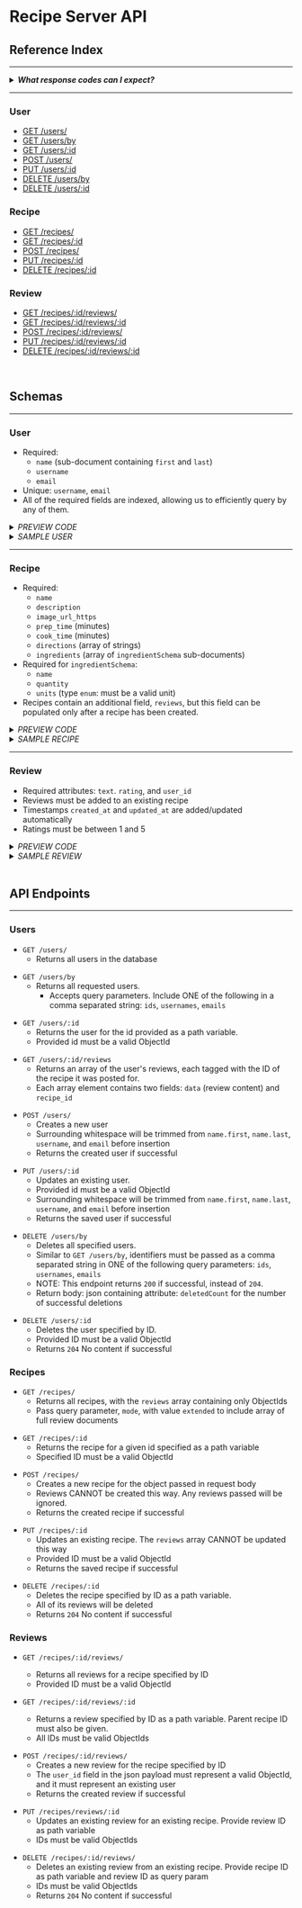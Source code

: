 <!-- Maintainer:     Ryan Young -->
<!-- Last Modified:  Feb 22, 2022 -->
# Recipe Server API

## Reference Index
---

<details>
  <summary><i><b>What response codes can I expect?</b></i></summary>
	
- `200` Request succeeded
- `201` Resource created
- `204` No content (returned when resource removed successfully)
- `404` Requested resource not found
- `400` Bad request/invalid parameters
- `500` Server error

</details>

---

### User
- [GET /users/](#users_get_all)
- [GET /users/by](#users_get_by)
- [GET /users/:id](#users_get)
- [POST /users/](#users_post)
- [PUT /users/:id](#users_put)
- [DELETE /users/by](#users_delete_by)
- [DELETE /users/:id](#users_delete)

### Recipe
- [GET /recipes/](#recipes_get_all)
- [GET /recipes/:id](#recipes_get)
- [POST /recipes/](#recipes_post)
- [PUT /recipes/:id](#recipes_put)
- [DELETE /recipes/:id](#recipes_delete)

### Review
- [GET /recipes/:id/reviews/](#reviews_get_all)
- [GET /recipes/:id/reviews/:id](#reviews_get)
- [POST /recipes/:id/reviews/](#reviews_post)
- [PUT /recipes/:id/reviews/:id](#reviews_put)
- [DELETE /recipes/:id/reviews/:id](#reviews_delete)

<br>

## Schemas
---
### User
- Required:
	- `name` (sub-document containing `first` and `last`)
	- `username`
	- `email`
- Unique: `username`, `email`
- All of the required fields are indexed, allowing us to efficiently query by any of them.

<details>
  <summary><i>PREVIEW CODE</i></summary>

```javascript
let userSchema = Schema({
    name : {
        type : fullNameSchema,
        required : true
    },
    username : {
        type : String,
        required : true,
        unique : true,
        index : true // So we can find by username
    },
    email : {
        type : String,
        required : true,
        unique : true,
        index : true // So we can find by email
    }
}, { // OPTIONS
    timestamps : {
        createdAt : 'created_at',
        updatedAt : 'updated_at'
    }
});

let fullNameSchema = Schema({
    first : {
        type : String,
        required : true,
        index : true // So we can quickly search by name
    },
    last : {
        type : String,
        required : true,
        index : true // So we can quickly search by name
    }
}, { // OPTIONS
    _id : false
});
```
</details>

<details>
  <summary><i>SAMPLE USER</i></summary>

```javascript
{
    "_id": "6214288a10738a5371d5f051",
    "name": {
        "first": "Jerry",
        "last": "Smith"
    },
    "username": "bsmith12",
    "email": "example@email.com",
    "created_at": "2022-02-22T00:04:26.854Z",
    "updated_at": "2022-02-22T00:04:26.854Z"
}
```
</details>

---

### Recipe
- Required:
	- `name`
	- `description`
	- `image_url_https`
	- `prep_time` (minutes)
	- `cook_time` (minutes)
	- `directions` (array of strings)
	- `ingredients` (array of `ingredientSchema` sub-documents)
- Required for `ingredientSchema`:
	- `name`
	- `quantity`
	- `units` (type `enum`: must be a valid unit)
- Recipes contain an additional field, `reviews`, but this field can be populated only after a recipe has been created.

<details>
  <summary><i>PREVIEW CODE</i></summary>

```javascript
let recipeSchema = Schema({

    name : {
        type : String,
        required : true
    },
    description : {
        type : String,
        required : true
    },
    image_url_https : {
        type : String,
        required : true
    },
    prep_time : {
        type : Number,
        required : true
    },
    cook_time : {
        type : Number,
        required : true
    },
    directions : {
        type : [ String ],
        required : true
    },
    ingredients : {
        type : [ ingredientSchema ],
        required : true
    },
    reviews : {
        type : [{
            type : Schema.Types.ObjectId,
            ref : 'Review'
        }],
        required : true
    }
}, { // OPTIONS
    timestamps : {
        createdAt : 'created_at',
        updatedAt : 'updated_at'
    }
});

let ingredientSchema = Schema({

    name : {
        type : String,
        required : true
    },
    quantity : {
        type : Number
    },
    units : {
        type: String,
        enum : ['oz', 'fl. oz', 'ml', 'l',
            'tsp', 'tbsp', 'mg', 'g',
            'kg', 'lb', 'qt', 'pt',
            'gal', 'doz', 'cup'
        ]
    }
}, {
    _id : false
});
```
</details>

<details>
  <summary><i>SAMPLE RECIPE</i></summary>

```javascript
{
    "_id": "6214288a10738a5371d5f051",
    "name": "Smoked Salmon",
    "description": "This is a really good recipe.",
    "image_url_https": "https://pbs.recmg.com/media/FLlqGeGUYAAI0rz.jpg",
    "prep_time": 10,
    "cook_time": 5,
    "directions": [
        "Do this",
        "then do this",
    ],
    "ingredients": [
        {
            "name": "salt",
            "quantity": 5,
            "units": "tsp"
        },
        {
            "name": "pepper",
            "quantity": 6,
            "units": "lbs"
        }
    ],
    "reviews": [],
    "created_at": "2022-02-22T00:04:26.854Z",
    "updated_at": "2022-02-22T00:04:26.854Z"
}

```
</details>

---

### Review
- Required attributes: `text`. `rating`, and `user_id`
- Reviews must be added to an existing recipe
- Timestamps `created_at` and `updated_at` are added/updated automatically
- Ratings must be between 1 and 5

<details>
  <summary><i>PREVIEW CODE</i></summary>

```javascript
let reviewSchema = Schema({

    text : {
        type : String,
        required : true
    },
    rating : {
        type : Number,
        required : true,
        min : 1,
        max : 5
    },
    user_id : {
        type : Schema.Types.ObjectId,
        ref : 'User',
        required : true
    },
}, { // OPTIONS
    timestamps : {
        createdAt : 'created_at',
        updatedAt : 'updated_at'
    }
});

```
</details>

<details>
  <summary><i>SAMPLE REVIEW</i></summary>

```javascript
{
    "text": "This recipe is amazing!",
    "rating": 5,
    "user_id": "6214288a10738a5371d5f051", 
    "created_at": "2022-02-22T00:04:26.854Z",
    "updated_at": "2022-02-22T00:04:26.854Z"
}
```
</details>

<br>

## API Endpoints

---


### Users

<a name="users_get_all"></a>

- `GET /users/`
	- Returns all users in the database

<a name="users_get_by"></a>


- `GET /users/by`
  - Returns all requested users.  
	- Accepts query parameters. Include ONE of the following in a comma separated string: `ids`, `usernames`, `emails`

<a name="users_get"></a>

- `GET /users/:id`
	- Returns the user for the id provided as a path variable.
	- Provided id must be a valid ObjectId

<a name="users_get_reviews"></a>

- `GET /users/:id/reviews`
	- Returns an array of the user's reviews, each tagged with the ID of the recipe it was posted for.
	- Each array element contains two fields: `data` (review content) and `recipe_id`

<a name="users_post"></a>

- `POST /users/`
	- Creates a new user
	- Surrounding whitespace will be trimmed from `name.first`, `name.last`, `username`, and `email` before insertion
  - Returns the created user if successful

<a name="users_put"></a>

- `PUT /users/:id`
	- Updates an existing user.
	- Provided id must be a valid ObjectId
	- Surrounding whitespace will be trimmed from `name.first`, `name.last`, `username`, and `email` before insertion
	- Returns the saved user if successful

<a name="users_delete_by"></a>

- `DELETE /users/by`
	- Deletes all specified users.
	- Similar to `GET /users/by`, identifiers must be passed as a comma separated string in ONE of the following query parameters: `ids`, `usernames`, `emails`
	- NOTE: This endpoint returns `200` if successful, instead of `204`.
    - Return body: json containing attribute: `deletedCount` for the number of successful deletions

<a name="users_delete"></a>

- `DELETE /users/:id`
	- Deletes the user specified by ID. 
	- Provided ID must be a valid ObjectId
	- Returns `204` No content if successful


### Recipes
<a name="recipes_get_all"></a>

- `GET /recipes/`
	- Returns all recipes, with the `reviews` array containing only ObjectIds
    - Pass query parameter, `mode`, with value `extended` to include array of full review documents

<a name="recipes_get"></a>

- `GET /recipes/:id`
	- Returns the recipe for a given id specified as a path variable
	- Specified ID must be a valid ObjectId

<a name="recipes_post"></a>

- `POST /recipes/`
	- Creates a new recipe for the object passed in request body
	- Reviews CANNOT be created this way. Any reviews passed will be ignored.
	- Returns the created recipe if successful

<a name="recipes_put"></a>

- `PUT /recipes/:id`
	- Updates an existing recipe. The `reviews` array CANNOT be updated this way
	- Provided ID must be a valid ObjectId
	- Returns the saved recipe if successful

<a name="recipes_delete"></a>

- `DELETE /recipes/:id`
	- Deletes the recipe specified by ID as a path variable.
	- All of its reviews will be deleted
	- Returns `204` No content if successful

### Reviews

<a name="reviews_get_all"></a>

- `GET /recipes/:id/reviews/`
	- Returns all reviews for a recipe specified by ID
	- Provided ID must be a valid ObjectId
<a name="reviews_get"></a>

- `GET /recipes/:id/reviews/:id`
	- Returns a review specified by ID as a path variable. Parent recipe ID must also be given.
	- All IDs must be valid ObjectIds

<a name="reviews_post"></a>

- `POST /recipes/:id/reviews/`
	- Creates a new review for the recipe specified by ID
    - The `user_id` field in the json payload must represent a valid ObjectId, and it must represent an existing user
	- Returns the created review if successful

<a name="reviews_put"></a>

- `PUT /recipes/reviews/:id`
	- Updates an existing review for an existing recipe. Provide review ID as path variable
	- IDs must be valid ObjectIds

<a name="reviews_delete"></a>

- `DELETE /recipes/:id/reviews/`
	- Deletes an existing review from an existing recipe. Provide recipe ID as path variable and review ID as query param
	- IDs must be valid ObjectIds
	- Returns `204` No content if successful
